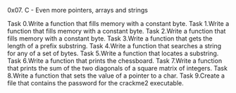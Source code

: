 0x07. C - Even more pointers, arrays and strings

Task 0.Write a function that fills memory with a constant byte.
Task 1.Write a function that fills memory with a constant byte.
Task 2.Write a function that fills memory with a constant byte.
Task 3.Write a function that gets the length of a prefix substring.
Task 4.Write a function that searches a string for any of a set of bytes.
Task 5.Write a function that locates a substring.
Task 6.Write a function that prints the chessboard.
Task 7.Write a function that prints the sum of the two diagonals of a square matrix of integers.
Task 8.Write a function that sets the value of a pointer to a char.
Task 9.Create a file that contains the password for the crackme2 executable.
